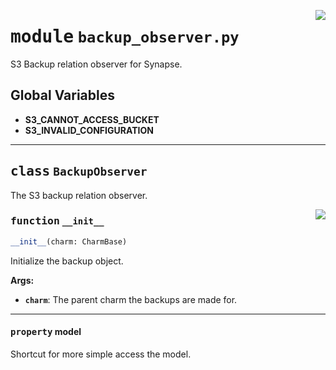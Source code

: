 <!-- markdownlint-disable -->

<a href="../src/backup_observer.py#L0"><img align="right" style="float:right;" src="https://img.shields.io/badge/-source-cccccc?style=flat-square"></a>

# <kbd>module</kbd> `backup_observer.py`
S3 Backup relation observer for Synapse. 

**Global Variables**
---------------
- **S3_CANNOT_ACCESS_BUCKET**
- **S3_INVALID_CONFIGURATION**


---

## <kbd>class</kbd> `BackupObserver`
The S3 backup relation observer. 

<a href="../src/backup_observer.py#L27"><img align="right" style="float:right;" src="https://img.shields.io/badge/-source-cccccc?style=flat-square"></a>

### <kbd>function</kbd> `__init__`

```python
__init__(charm: CharmBase)
```

Initialize the backup object. 



**Args:**
 
 - <b>`charm`</b>:  The parent charm the backups are made for. 


---

#### <kbd>property</kbd> model

Shortcut for more simple access the model. 




